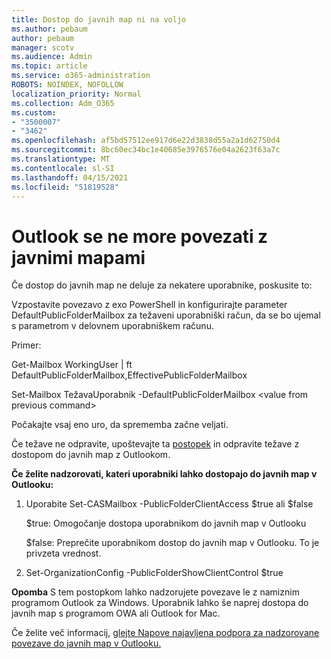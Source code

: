 ```yaml
---
title: Dostop do javnih map ni na voljo
ms.author: pebaum
author: pebaum
manager: scotv
ms.audience: Admin
ms.topic: article
ms.service: o365-administration
ROBOTS: NOINDEX, NOFOLLOW
localization_priority: Normal
ms.collection: Adm_O365
ms.custom:
- "3500007"
- "3462"
ms.openlocfilehash: af5bd57512ee917d6e22d3838d55a2a1d62750d4
ms.sourcegitcommit: 8bc60ec34bc1e40685e3976576e04a2623f63a7c
ms.translationtype: MT
ms.contentlocale: sl-SI
ms.lasthandoff: 04/15/2021
ms.locfileid: "51819528"
---
```

# <a name="outlook-cannot-connect-to-public-folders"></a>Outlook se ne more povezati z javnimi mapami

Če dostop do javnih map ne deluje za nekatere uporabnike, poskusite to:

Vzpostavite povezavo z exo PowerShell in konfigurirajte parameter DefaultPublicFolderMailbox za težaveni uporabniški račun, da se bo ujemal s parametrom v delovnem uporabniškem računu.

Primer:

Get-Mailbox WorkingUser | ft DefaultPublicFolderMailbox,EffectivePublicFolderMailbox

Set-Mailbox TežavaUporabnik -DefaultPublicFolderMailbox \<value from previous command>

Počakajte vsaj eno uro, da sprememba začne veljati.

Če težave ne odpravite, upoštevajte ta [postopek](https://aka.ms/pfcte) in odpravite težave z dostopom do javnih map z Outlookom.
 
**Če želite nadzorovati, kateri uporabniki lahko dostopajo do javnih map v Outlooku:**

1.  Uporabite Set-CASMailbox <mailboxname> -PublicFolderClientAccess $true ali $false  
      
    $true: Omogočanje dostopa uporabnikom do javnih map v Outlooku  
      
    $false: Preprečite uporabnikom dostop do javnih map v Outlooku. To je privzeta vrednost.  
        
2.  Set-OrganizationConfig -PublicFolderShowClientControl $true   
      
**Opomba** S tem postopkom lahko nadzorujete povezave le z namiznim programom Outlook za Windows. Uporabnik lahko še naprej dostopa do javnih map s programom OWA ali Outlook for Mac.
 
Če želite več informacij, [glejte Napove najavljena podpora za nadzorovane povezave do javnih map v Outlooku.](https://aka.ms/controlpf)